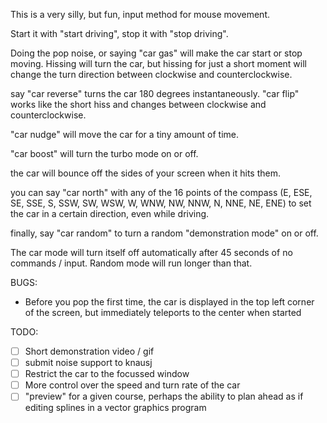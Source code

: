 This is a very silly, but fun, input method for mouse movement.

Start it with "start driving", stop it with "stop driving".

Doing the pop noise, or saying "car gas" will make the car start or stop moving. Hissing will turn the car, but hissing for just a short moment will change the turn direction between clockwise and counterclockwise.

say "car reverse" turns the car 180 degrees instantaneously. "car flip" works like the short hiss and changes between clockwise and counterclockwise.

"car nudge" will move the car for a tiny amount of time.

"car boost" will turn the turbo mode on or off.

the car will bounce off the sides of your screen when it hits them.

you can say "car north" with any of the 16 points of the compass (E, ESE, SE, SSE, S, SSW, SW, WSW, W, WNW, NW, NNW, N, NNE, NE, ENE) to set the car in a certain direction, even while driving.

finally, say "car random" to turn a random "demonstration mode" on or off.

The car mode will turn itself off automatically after 45 seconds of no commands / input. Random mode will run longer than that.

BUGS:

* Before you pop the first time, the car is displayed in the top left corner of the screen, but immediately teleports to the center when started

TODO:

* [ ] Short demonstration video / gif
* [ ] submit noise support to knausj
* [ ] Restrict the car to the focussed window
* [ ] More control over the speed and turn rate of the car
* [ ] "preview" for a given course, perhaps the ability to plan ahead as if editing splines in a vector graphics program